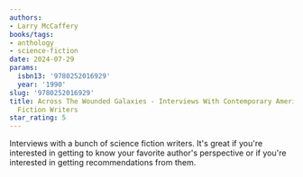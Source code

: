 ```yaml
---
authors:
- Larry McCaffery
books/tags:
- anthology
- science-fiction
date: 2024-07-29
params:
  isbn13: '9780252016929'
  year: '1990'
slug: '9780252016929'
title: Across The Wounded Galaxies - Interviews With Contemporary American Science
  Fiction Writers
star_rating: 5
---
```


Interviews with a bunch of science fiction writers. It's great if you're interested in getting to know your favorite author's perspective or if you're interested in getting recommendations from them.

<!--more-->